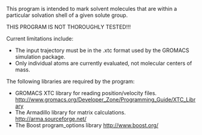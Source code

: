 This program is intended to mark solvent molecules that are within a particular solvation shell of a given 
solute group.

THIS PROGRAM IS NOT THOROUGHLY TESTED!!!

Current limitations include:
* The input trajectory must be in the .xtc format used by the GROMACS simulation package.
* Only individual atoms are currently evaluated, not molecular centers of mass.

The following libraries are required by the program:
* GROMACS XTC library for reading position/velocity files. 
  http://www.gromacs.org/Developer_Zone/Programming_Guide/XTC_Library
* The Armadillo library for matrix calculations. 
  http://arma.sourceforge.net/
* The Boost program_options library
  http://www.boost.org/
